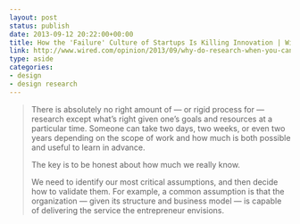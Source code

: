 ```yaml
---
layout: post
status: publish
date: 2013-09-12 20:22:00+00:00
title: How the 'Failure' Culture of Startups Is Killing Innovation | Wired Opinion | Wired.com
link: http://www.wired.com/opinion/2013/09/why-do-research-when-you-can-fail-fast-pivot-and-act-out-other-popular-startup-cliches/
type: aside
categories:
- design
- design research
---
```


> There is absolutely no right amount of — or rigid process for — research except what’s right given one’s goals and resources at a particular time. Someone can take two days, two weeks, or even two years depending on the scope of work and how much is both possible and useful to learn in advance.
> 
> The key is to be honest about how much we really know.
> 
> We need to identify our most critical assumptions, and then decide how to validate them. For example, a common assumption is that the organization — given its structure and business model — is capable of delivering the service the entrepreneur envisions.



